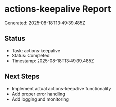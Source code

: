 # actions-keepalive Report

Generated: 2025-08-18T13:49:39.485Z

## Status
- Task: actions-keepalive
- Status: Completed
- Timestamp: 2025-08-18T13:49:39.485Z

## Next Steps
- Implement actual actions-keepalive functionality
- Add proper error handling
- Add logging and monitoring
